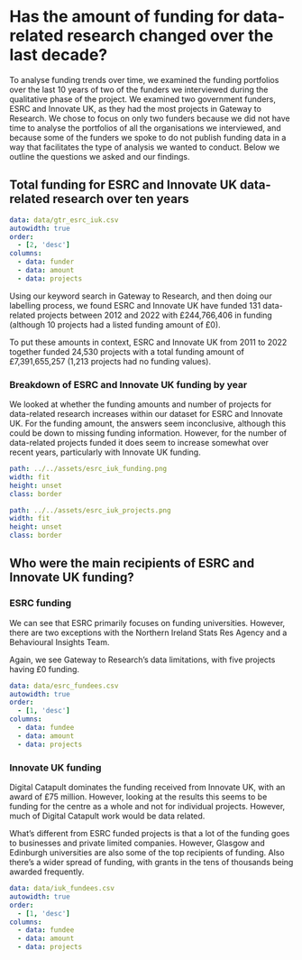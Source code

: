 # Has the amount of funding for data-related research changed over the last decade?
To analyse funding trends over time, we examined the funding portfolios over the last 10 years of two of the funders we interviewed during the qualitative phase of the project. We examined two government funders, ESRC and Innovate UK, as they had the most projects in Gateway to Research. We chose to focus on only two funders because we did not have time to analyse the portfolios of all the organisations we interviewed, and because some of the funders we spoke to do not publish funding data in a way that facilitates the type of analysis we wanted to conduct. Below we outline the questions we asked and our findings.

## Total funding for ESRC and Innovate UK data-related research over ten years

```yaml table
data: data/gtr_esrc_iuk.csv
autowidth: true
order:
  - [2, 'desc']
columns:
  - data: funder
  - data: amount
  - data: projects
```

Using our keyword search in Gateway to Research, and then doing our labelling process, we found ESRC and Innovate UK have funded 131 data-related projects between 2012 and 2022 with £244,766,406 in funding (although 10 projects had a listed funding amount of £0).

To put these amounts in context, ESRC and Innovate UK from 2011 to 2022 together funded 24,530 projects with a total funding amount of £7,391,655,257 (1,213 projects had no funding values).

### Breakdown of ESRC and Innovate UK funding by year
We looked at whether the funding amounts and number of projects for data-related research increases within our dataset for ESRC and Innovate UK. For the funding amount, the answers seem inconclusive, although this could be down to missing funding information. However, for the number of data-related projects funded it does seem to increase somewhat over recent years, particularly with Innovate UK funding.

```yaml image
path: ../../assets/esrc_iuk_funding.png
width: fit
height: unset
class: border
```

```yaml image
path: ../../assets/esrc_iuk_projects.png
width: fit
height: unset
class: border
```

## Who were the main recipients of ESRC and Innovate UK funding?

### ESRC funding
We can see that ESRC primarily focuses on funding universities. However, there are two exceptions with the Northern Ireland Stats Res Agency and a Behavioural Insights Team.

Again, we see Gateway to Research’s data limitations, with five projects having £0 funding.

```yaml table
data: data/esrc_fundees.csv
autowidth: true
order:
  - [1, 'desc']
columns:
  - data: fundee
  - data: amount
  - data: projects
```

### Innovate UK funding
Digital Catapult dominates the funding received from Innovate UK, with an award of £75 million. However, looking at the results this seems to be funding for the centre as a whole and not for individual projects. However, much of Digital Catapult work would be data related.

What’s different from ESRC funded projects is that a lot of the funding goes to businesses and private limited companies. However, Glasgow and Edinburgh universities are also some of the top recipients of funding. Also there’s a wider spread of funding, with grants in the tens of thousands being awarded frequently.

```yaml table
data: data/iuk_fundees.csv
autowidth: true
order:
  - [1, 'desc']
columns:
  - data: fundee
  - data: amount
  - data: projects
```
